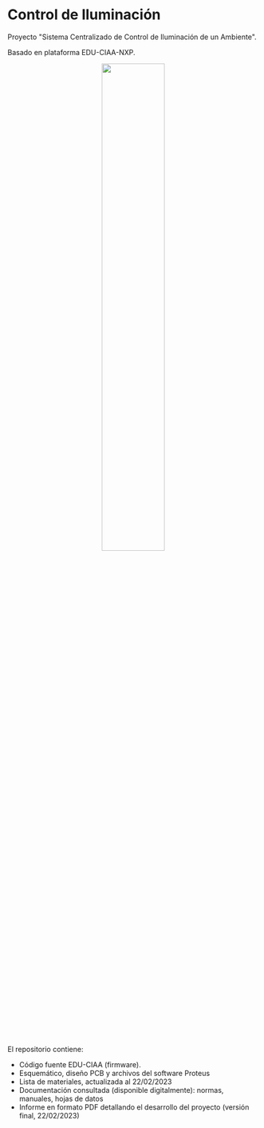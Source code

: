 # Control de Iluminación

Proyecto "Sistema Centralizado de Control de Iluminación de un Ambiente".

Basado en plataforma EDU-CIAA-NXP.

<div align="center"><img src="/poncho-sin-wifi.jpg"  width="50%" height="50%"></div>

El repositorio contiene:
- Código fuente EDU-CIAA (firmware).
- Esquemático, diseño PCB y archivos del software Proteus
- Lista de materiales, actualizada al 22/02/2023
- Documentación consultada (disponible digitalmente): normas, manuales, hojas de datos
- Informe en formato PDF detallando el desarrollo del proyecto (versión final, 22/02/2023)
